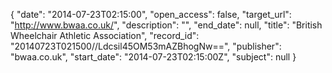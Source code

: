 {
  "date": "2014-07-23T02:15:00", 
  "open_access": false, 
  "target_url": "http://www.bwaa.co.uk/", 
  "description": "", 
  "end_date": null, 
  "title": "British Wheelchair Athletic Association", 
  "record_id": "20140723T021500//Ldcsil45OM53mAZBhogNw==", 
  "publisher": "bwaa.co.uk", 
  "start_date": "2014-07-23T02:15:00Z", 
  "subject": null
}


